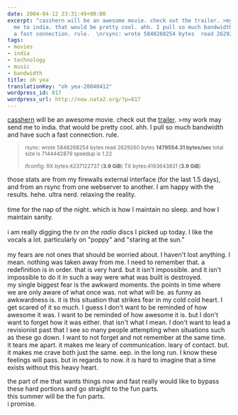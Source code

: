 ```yaml
---
date: 2004-04-12 23:31:49+00:00
excerpt: "casshern will be an awesome movie. check out the trailer. >my work may send
  me to india. that would be pretty cool. ahh. I pull so much bandwidth and have such
  a fast connection. rule.  \nrsync: wrote 5848268254 bytes  read 2629260 bytes  1479554.31..."
tags:
- movies
- india
- technology
- music
- bandwidth
title: oh yea
translationKey: "oh yea-20040412"
wordpress_id: 817
wordpress_url: http://new.nata2.org/?p=817
---
```


<a href="http://www.casshern.com/">casshern</a> will be an awesome movie. check out the <a href="http://www.universe.tv/projects/project.c/home.qualify/qualify.trailer.php">trailer</a>. >my work may send me to india. that would be pretty cool. ahh. I pull so much bandwidth and have such a fast connection. rule.  <blockquote><small>
rsync: wrote 5848268254 bytes  read 2629260 bytes  <b>1479554.31 bytes/sec</b> total size is 7144442879  speedup is 1.22<br/><br/>
ifconfig: RX bytes:4237122737 (<b>3.9 GiB</b>)  TX bytes:4193643831 (<b>3.9 GiB</b>)</small></blockquote>those stats are from my firewalls external interface (for the last 1.5 days), and from an rsync from one webserver to another. I am happy with the results. hehe. ultra nerd. relaxing the reality. <br/><br/>time for the nap of the night. which is how I maintain no sleep. and how I maintain sanity. <br/><br/>i am really digging the <i>tv on the radio</i> discs I picked up today. I like the vocals a lot. particularly on "poppy" and "staring at the sun." <br/><br/>my fears are not ones that should be worried about. I haven't lost anything. I mean. nothing was taken away from me. I need to remember that. a redefinition is in order. that is very hard. but it isn't impossible. and it isn't impossible to do it in such a way were what was built is destroyed. <br/>my single biggest fear is the awkward moments. the points in time where we are only aware of what once was. not what will be. as funny as awkwardness is. it is this situation that strikes fear in my cold cold heart. I get scared of it so much. I guess I don't want to be reminded of how awesome it was. I want to be reminded of how awesome it is. but I don't want to forget how it was either. that isn't what I mean. I don't want to lead a revisionist past that I see so many people attempting when situations such as these go down. I want to not forget and not remember at the same time. it tears me apart. it makes me leary of communication. leary of contact. but. it makes me crave both just the same. eep. in the long run. I know these feelings will pass. but in regards to now. it is hard to imagine that a time exists without this heavy heart. <br/>

the part of me that wants things now and fast really would like to bypass these hard portions and go straight to the fun parts. <br/>this summer will be the fun parts. <br/>i promise.